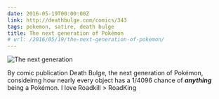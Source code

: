 ```yaml
---
date: 2016-05-19T00:00:00Z
link: http://deathbulge.com/comics/343
tags: pokemon, satire, death bulge
title: The next generation of Pokémon
# url: /2016/05/19/the-next-generation-of-pokemon/
---
```


![The next generation](/images/343.jpg)

By comic publication Death Bulge, the next generation of Pokémon, consideirng how nearly every object has a 1/4096 chance of ***anything*** being a Pokémon. I love Roadkill > RoadKing